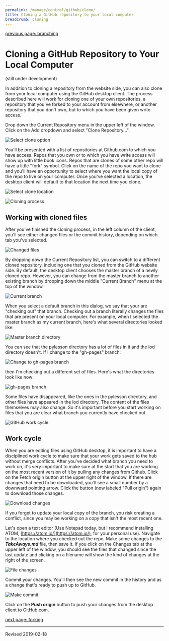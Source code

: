 ```yaml
---
permalink: /manage/control/github/clone/
title: Cloning a GitHub repository to your local computer
breadcrumb: cloning
---
```


[previous page: branching](../branch/)

# Cloning a GitHub Repository to Your Local Computer

(still under development)

In addition to cloning a repository from the website side, you can also clone from your local computer using the GitHub desktop client.  The process described here will work for cloning one of your own repositories, a repository that you've forked to your account from elsewhere, or another repository that you don't own, but to which you have been given write access.

Drop down the Current Repository menu in the upper left of the window.  Click on the Add dropdown and select "Clone Repository...".

![Select clone option](../images-branch/desktop-clone-option.png)

You'll be presented with a list of repositories at Github.com to which you have access.  Repos that you own or to which you have write access will show up with little book icons.  Repos that are clones of some other repo will have a little "fork" symbol.  Click on the name of the repo you want to clone and you'll have an opportunity to select where you want the local copy of the repo to live on your computer.  Once you've selected a location, the desktop client will default to that location the next time you clone.

![Select clone location](../images-branch/desktop-clone-location.png)

![Cloning process](../images-branch/clone.jpg)

## Working with cloned files

After you've finished the cloning process, in the left column of the client, you'll see either changed files or the commit history, depending on which tab you've selected.  

![Changed files](../images-branch/desktop-changed-files.png)

By dropping down the Current Repository list, you can switch to a different cloned repository, including one that you cloned from the GitHub website side. By default, the desktop client chooses the master branch of a newly cloned repo.  However, you can change from the master branch to another existing branch by dropping down the middle "Current Branch" menu at the top of the window.  

![Current branch](../images-branch/current-branch.png)

When you select a default branch in this dialog, we say that your are "checking out" that branch. Checking out a branch literally changes the files that are present on your local computer. For example, when I selected the master branch as my current branch, here's what several directories looked like:

![Master branch directory](../images-branch/master-branch-directory.png)

You can see that the pylesson directory has a lot of files in it and the lod directory doesn't.  If I change to the "gh-pages" branch:

![Change to gh-pages branch](../images-branch/change-to-gh-pages.png)

then I'm checking out a different set of files.  Here's what the directories look like now:

![gh-pages branch](../images-branch/gh-pages-branch.png)

Some files have disappeared, like the ones in the pylesson directory, and other files have appeared in the lod directory.  The content of the files themselves may also change.  So it's important before you start working on files that you are clear what branch you currently have checked out.  

![GitHub work cycle](../images-branch/work-cycle.png)

## Work cycle

When you are editing files using GitHub desktop, it is important to have a disciplined work cycle to make sure that your work gets saved to the hub without merge conflicts. After you've decided what branch you need to work on, it's very important to make sure at the start that you are working on the most recent version of it by pulling any changes from Github. Click on the Fetch origin button at the upper right of the window.  If there are changes that need to be downloaded, you'll see a small number by a downward pointing arrow.  Click the button (now labeled "Pull origin") again to download those changes.

![Download changes](../images-branch/download-changes.png)

If you forget to update your local copy of the branch, you risk creating a conflict, since you may be working on a copy that isn't the most recent one.

Let's open a text editor (Use Notepad today, but I recommend installing ATOM, [https://atom.io/](https://atom.io/), for your personal use).  Navigate to the location where you checked out the repo.  Make some changes to the _**TakeAways.md**_ file, then save it.  If you click on the Changes tab at the upper left of the window, you should see the files that changed since the last update and clicking on a filename will show the kind of changes at the right of the screen.  

![File changes](../images-branch/file-changes.png)

Commit your changes.  You'll then see the new commit in the history and as a change that's ready to push up to GitHub.

![Make commit](../images-branch/make-commit.png)

 Click on the **Push origin** button to push your changes from the desktop client to GitHub.com.



[next page: forking](../fork/)

----
Revised 2019-02-18
